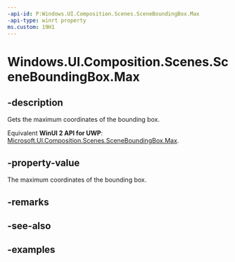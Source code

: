 ```yaml
---
-api-id: P:Windows.UI.Composition.Scenes.SceneBoundingBox.Max
-api-type: winrt property
ms.custom: 19H1
---
```


<!-- Property syntax.
public Vector3 Max { get; }
-->

# Windows.UI.Composition.Scenes.SceneBoundingBox.Max

## -description

Gets the maximum coordinates of the bounding box.

Equivalent **WinUI 2 API for UWP**: [Microsoft.UI.Composition.Scenes.SceneBoundingBox.Max](/windows/winui/api/microsoft.ui.composition.scenes.sceneboundingbox.max).

## -property-value

The maximum coordinates of the bounding box.

## -remarks

## -see-also

## -examples


